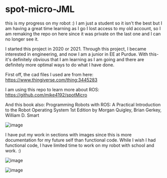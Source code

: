 # spot-micro-JML
this is my progress on my robot :) I am just a student so it isn't the best but I am having a great time learning as I go
I lost access to my old account, so I am remaking the repo on here since it was private on the last one and I can no longer see it.

I started this project in 2020 or 2021. Through this project, I became interested in engineering, and now I am a junior in EE at Purdue. With this- it's definitely obvious that I am learning as I am going and there are definitely more optimal ways to do what I have done.

First off, the cad files I used are from here:
  https://www.thingiverse.com/thing:3445283 

I am using this repo to learn more about ROS:
  https://github.com/mike4192/spotMicro 

And this book also:
 Programming Robots with ROS: A Practical Introduction to the Robot Operating System 1st Edition by Morgan Quigley, Brian Gerkey, William D. Smart

![image](https://github.com/user-attachments/assets/15c494a0-99db-42c8-9091-69ac01e3292b)


I have put my work in sections with images since this is more documentation for my future self than functional code. While I wish I had functional code, I have limited time to work on my robot with school and work. :)


![image](https://github.com/user-attachments/assets/ac74947e-cc6c-4448-bdfe-b60e5bf053bf)

![image](https://github.com/user-attachments/assets/d04c3d1f-1af8-4570-b3c7-b95955aa1eda)
